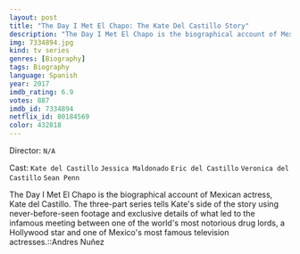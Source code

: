 ```yaml
---
layout: post
title: "The Day I Met El Chapo: The Kate Del Castillo Story"
description: "The Day I Met El Chapo is the biographical account of Mexican actress, Kate del Castillo. The three-part series tells Kate's side of the story using never-before-seen footage and exclusive details of what led to the infamous meeting between one of the world's most notorious drug lords, a Hollywood star and one of Mexico's most famous television actresses..."
img: 7334894.jpg
kind: tv series
genres: [Biography]
tags: Biography 
language: Spanish
year: 2017
imdb_rating: 6.9
votes: 887
imdb_id: 7334894
netflix_id: 80184569
color: 432818
---
```

Director: `N/A`  

Cast: `Kate del Castillo` `Jessica Maldonado` `Eric del Castillo` `Veronica del Castillo` `Sean Penn` 

The Day I Met El Chapo is the biographical account of Mexican actress, Kate del Castillo. The three-part series tells Kate's side of the story using never-before-seen footage and exclusive details of what led to the infamous meeting between one of the world's most notorious drug lords, a Hollywood star and one of Mexico's most famous television actresses.::Andres Nuñez